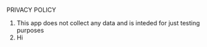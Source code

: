 PRIVACY POLICY

1. This app does not collect any data and is inteded for just testing purposes
2. Hi
